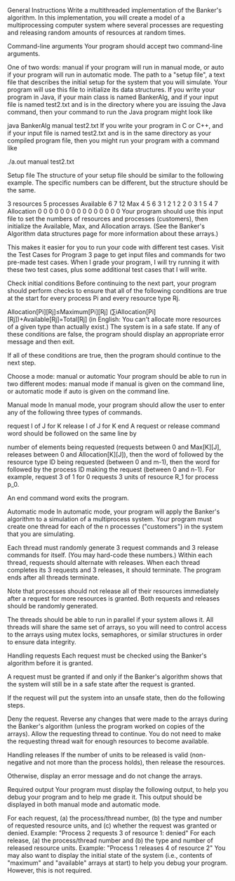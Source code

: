 General Instructions
Write a multithreaded implementation of the Banker's algorithm. In this implementation, you will create a model of a multiprocessing computer system where several processes are requesting and releasing random amounts of resources at random times.

 

Command-line arguments
Your program should accept two command-line arguments.

One of two words: manual if your program will run in manual mode, or auto if your program will run in automatic mode.
The path to a "setup file", a text file that describes the initial setup for the system that you will simulate. Your program will use this file to initialize its data structures.
If you write your program in Java, if your main class is named BankerAlg, and if your input file is named test2.txt and is in the directory where you are issuing the Java command, then your command to run the Java program might look like

java BankerAlg manual test2.txt
If you write your program in C or C++, and if your input file is named test2.txt and is in the same directory as your compiled program file, then you might run your program with a command like

./a.out manual test2.txt
 

Setup file
The structure of your setup file should be similar to the following example. The specific numbers can be different, but the structure should be the same.

3 resources
5 processes
Available
6 7 12
Max
4 5 6
3 1 2
1 2 2
0 3 1
5 4 7
Allocation
0 0 0
0 0 0
0 0 0
0 0 0
0 0 0
Your program should use this input file to set the numbers of resources and processes (customers), then initialize the Available, Max, and Allocation arrays. (See the Banker's Algorithm data structures page for more information about these arrays.)

This makes it easier for you to run your code with different test cases. Visit the Test Cases for Program 3 page to get input files and commands for two pre-made test cases. When I grade your program, I will try running it with these two test cases, plus some additional test cases that I will write.

 

Check initial conditions
Before continuing to the next part, your program should perform checks to ensure that all of the following conditions are true at the start for every process Pi and every resource type Rj.

Allocation[Pi][Rj]≤Maximum[Pi][Rj]
(∑iAllocation[Pi][Rj])+Available[Rj]=Total[Rj]
(in English: You can't allocate more resources of a given type than actually exist.)
The system is in a safe state.
If any of these conditions are false, the program should display an appropriate error message and then exit.

If all of these conditions are true, then the program should continue to the next step.

 

Choose a mode: manual or automatic
Your program should be able to run in two different modes: manual mode if manual is given on the command line, or automatic mode if auto is given on the command line.

 

Manual mode
In manual mode, your program should allow the user to enter any of the following three types of commands.

request I of J for K
release I of J for K
end
A request or release command word should be followed on the same line by

number of elements being requested (requests between 0 and Max[K][J], releases between 0 and Allocation[K][J]), then
the word of followed by the resource type ID being requested (between 0 and m-1), then
the word for followed by the process ID making the request (between 0 and n-1).
For example, request 3 of 1 for 0 requests 3 units of resource R_1 for process p_0.

An end command word exits the program.

 

Automatic mode
In automatic mode, your program will apply the Banker's algorithm to a simulation of a multiprocess system. Your program must create one thread for each of the n processes ("customers") in the system that you are simulating.

Each thread must randomly generate 3 request commands and 3 release commands for itself. (You may hard-code these numbers.) Within each thread, requests should alternate with releases. When each thread completes its 3 requests and 3 releases, it should terminate. The program ends after all threads terminate.

Note that processes should not release all of their resources immediately after a request for more resources is granted. Both requests and releases should be randomly generated.

The threads should be able to run in parallel if your system allows it. All threads will share the same set of arrays, so you will need to control access to the arrays using mutex locks, semaphores, or similar structures in order to ensure data integrity.

 

Handling requests
Each request must be checked using the Banker's algorithm before it is granted.

A request must be granted if and only if the Banker's algorithm shows that the system will still be in a safe state after the request is granted.

If the request will put the system into an unsafe state, then do the following steps.

Deny the request.
Reverse any changes that were made to the arrays during the Banker's algorithm (unless the program worked on copies of the arrays).
Allow the requesting thread to continue. You do not need to make the requesting thread wait for enough resources to become available.
 

Handling releases
If the number of units to be released is valid (non-negative and not more than the process holds), then release the resources.

Otherwise, display an error message and do not change the arrays.

 

Required output
Your program must display the following output, to help you debug your program and to help me grade it. This output should be displayed in both manual mode and automatic mode.

For each request, (a) the process/thread number, (b) the type and number of requested resource units, and (c) whether the request was granted or denied.
Example: "Process 2 requests 3 of resource 1: denied"
For each release, (a) the process/thread number and (b) the type and number of released resource units.
Example: "Process 1 releases 4 of resource 2"
You may also want to display the initial state of the system (i.e., contents of "maximum" and "available" arrays at start) to help you debug your program. However, this is not required.